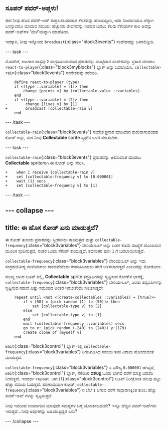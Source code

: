## ಸೂಪರ್ ಪವರ್-ಅಪ್ಗಳು!

ಈಗ ನೀವು ಹೊಸ ಪವರ್-ಅಪ್ ಸಂಗ್ರಹಿಸಬಹುದಾದ ಕೆಲಸವನ್ನು ಹೊಂದಿದ್ದೀರಿ, ಅದು ನಿಜವಾಗಿಯೂ ಚೆನ್ನಾಗಿ ಏನನ್ನಾದರೂ ಮಾಡುವ ಸಮಯ: ಹೆಚ್ಚುವರಿ ಜೀವನವನ್ನು ನೀಡುವ ಬದಲು ಕೆಲವು ಸೆಕೆಂಡುಗಳ ಕಾಲ ಅದನ್ನು ಪವರ್-ಅಪ್‌ಗಳ 'ಮಳೆ'ಯನ್ನಾಗಿ ಮಾಡೋಣ.

ಇದಕ್ಕಾಗಿ, ನೀವು ಇನ್ನೊಂದು `broadcast`{:class="block3events"} ಸಂದೇಶವನ್ನು ಬಳಸಲಿದ್ದೀರಿ.

--- task ---

ಮೊದಲಿಗೆ, ಆಟಗಾರ ಪಾತ್ರವು `2` ಸಂಗ್ರಹಿಸಬಹುದಾದ ಪ್ರಕಾರವನ್ನು ಮುಟ್ಟಿದಾಗ ಸಂದೇಶವನ್ನು ಪ್ರಸಾರ ಮಾಡಲು `react-to-player`{:class="block3myblocks"} ಬ್ಲಾಕ್ ಅನ್ನು ಬದಲಾಯಿಸಿ. `collectable-rain`{:class="block3events"} ಸಂದೇಶವನ್ನು ಕರೆಯಿರಿ.

```blocks3
    define react-to-player (type)
    if <(type ::variable) = [1]> then
        change [points v] by (collectable-value ::variables)
    end
    if <(type ::variable) = [2]> then
-        change [lives v] by [1]    
+        broadcast [collectable-rain v]
    end
```

--- /task ---

`collectable-rain`{:class="block3events"} ಸಂದೇಶ ಪ್ರಸಾರ ಮಾಡಿದಾಗ ಶುರುವಾಗುವಂಥಹ ಕೋಡ್ ಅನ್ನು, ಈಗ ನೀವು **Collectable** sprite ಸ್ಕ್ರಿಪ್ಟ್‌ನ ಒಳಗೆ ಸೇರಿಸಬೇಕು.

--- task ---

`collectable-rain`{:class="block3events"} ಪ್ರಸಾರವನ್ನು ಆಲಿಸುವಂತೆ ಮಾಡಲು **Collectable** spriteಗಾಗಿ ಈ ಕೋಡ್ ಅನ್ನು ಸೇರಿಸಿ.

```blocks3
+    when I receive [collectable-rain v]
+    set [collectable-frequency v] to [0.000001]
+    wait (1) secs
+    set [collectable-frequency v] to [1]
```

--- /task ---

--- collapse ---
---
title: ಈ ಹೊಸ ಕೋಡ್ ಏನು ಮಾಡುತ್ತದೆ?
---

ಈ ಕೋಡ್ ತುಣುಕು ಪ್ರಸಾರವನ್ನು ಸ್ವೀಕರಿಸಲು ಕಾಯುತ್ತದೆ ಮತ್ತು `collectable-frequency`{:class="block3variables"} ವೇರಿಯೇಬಲ್ ಅನ್ನು ಬಹಳ ಕಡಿಮೆ ಸಂಖ್ಯೆಗೆ ಹೊಂದಿಸುವ ಮೂಲಕ ಸ್ಪಂದಿಸುತ್ತದೆ, ನಂತರ ಒಂದು ಸೆಕೆಂಡ್ ಕಾಯುತ್ತದೆ, ತದನಂತರ ಪುನಃ `1` ಗೆ ಬದಲಾಯಿಸುತ್ತದೆ.

`collectable-frequency`{:class="block3variables"} ವೇರಿಯೇಬಲ್ ಅನ್ನು ಇದು ಸಂಗ್ರಹಯೋಗ್ಯ ಮಳೆಯಾಗಲು ಕಾರಣವೇನೆಂದು ಕಂಡುಹಿಡಿಯಲು ಹೇಗೆ ಬಳಸಲಾಗುತ್ತದೆ ಎಂಬುದನ್ನು ನೋಡೋಣ.

ಮುಖ್ಯ ಆಟದ ‌ಲೂಪ್ ನಲ್ಲಿ, **Collectable** sprite ತದ್ರೂಪಿಗಳನ್ನು ಸೃಷ್ಟಿಸುವ ಕೋಡ್‌ನ ಭಾಗಕ್ಕೆ, `collectable-frequency`{:class="block3variables"} ವೇರಿಯೇಬಲ್, ಎರಡು ತದ್ರೂಪಿಗಳನ್ನು ಸೃಷ್ಟಿಸುವ ನಡುವೆ ಎಷ್ಟು ಸಮಯದ ಅಂತರ ಇರಬೇಕೆಂದು ಸೂಚಿಸುತ್ತದೆ:

```blocks3
    repeat until <not <(create-collectables ::variables) = [true]>>
        if < [50] = (pick random (1) to (50))> then
            set [collectable-type v] to [2]
        else
            set [collectable-type v] to [1]
        end
        wait (collectable-frequency ::variables) secs
        go to x: (pick random (-240) to (240)) y:(179)
        create clone of [myself v]
    end
```

`wait`{:class="block3control"} ಬ್ಲಾಕ್ ಇಲ್ಲಿ `collectable-frequency`{:class="block3variables"} ನಿಗದಿಪಡಿಸಿದ ಸಮಯ ತನಕ ವಿರಾಮ ಹೊಂದುವಂತೆ ಮಾಡುತ್ತದೆ.

`collectable-frequency`{:class="block3variables"} ನ ಮೌಲ್ಯ `0.000001` ಆಗಿದ್ದರೆ, `wait`{:class="block3control"} ಬ್ಲಾಕ್, ಸೆಕೆಂಡಿನ **ದಶಲಕ್ಷ** ಒಂದು ಭಾಗದ ವರೆಗೆ ಮಾತ್ರ ವಿರಾಮ ನೀಡುತ್ತದೆ. ಇದರರ್ಥ `repeat until`{:class="block3control"} ಲೂಪ್ ನಿರೀಕ್ಷೆಗಿಂತ ಹಲವು ಪಟ್ಟು ಹೆಚ್ಚು ಸಮಯ ಓಡುತ್ತದೆ. ಪರಿಣಾಮವಾಗಿ ಕೋಡ್, `collectable-frequency`{:class="block3variables"} ನ ಬೆಲೆ `1` ಆಗುವ ವರೆಗೆ ಸಾಧಾರಣಕ್ಕಿಂತ ತುಂಬ ಹೆಚ್ಚು ಪವರ್-ಅಪ್ ಗಳನ್ನು ಸೃಷ್ಟಿಸುತ್ತದೆ.

ನೀವು ಇದರಿಂದ ಉಂಟಾಗುವ ಯಾವುದೇ ಸಮಸ್ಯೆಗಳ ಬಗ್ಗೆ ಯೋಚಿಸಬಹುದೇ? ಇನ್ನೂ ಹೆಚ್ಚಿನ ಪವರ್-ಅಪ್‌ಗಳು ಇರುತ್ತವೆ…ನೀವು ಅವುಗಳನ್ನು ಹಿಡಿಯುತ್ತಿದ್ದರೆ ಏನು?

--- /collapse ---